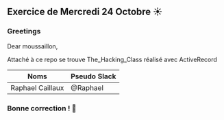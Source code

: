 ## Exercice de Mercredi 24 Octobre :sunny: 
### Greetings
<p>Dear moussaillon,</p>
<p>Attaché à ce repo se trouve The_Hacking_Class réalisé avec ActiveRecord</strong></p>

Noms | Pseudo Slack
------------ | -------------
Raphael Caillaux| @Raphael

### Bonne correction ! :poop:
